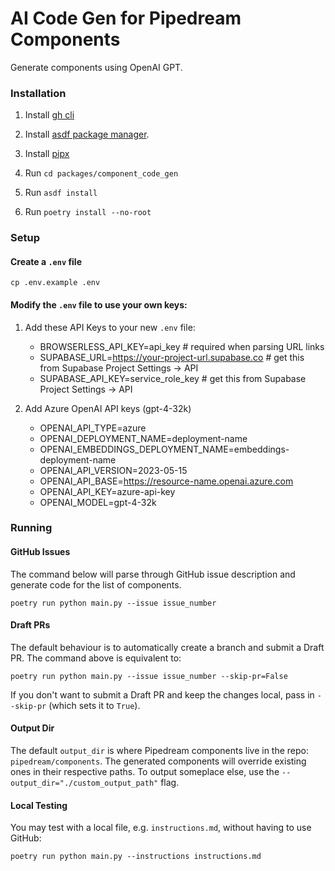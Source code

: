 # AI Code Gen for Pipedream Components

Generate components using OpenAI GPT.

### Installation

1. Install [gh cli](https://github.com/cli/cli#installation)

2. Install [asdf package manager](https://asdf-vm.com/guide/getting-started.html#getting-started).

3. Install [pipx](https://github.com/pypa/pipx?tab=readme-ov-file#install-pipx)

4. Run `cd packages/component_code_gen`

5. Run `asdf install`

6. Run `poetry install --no-root`

### Setup

#### Create a `.env` file

`cp .env.example .env`

#### Modify the `.env` file to use your own keys:

1. Add these API Keys to your new `.env` file:

   - BROWSERLESS_API_KEY=api_key # required when parsing URL links
   - SUPABASE_URL=https://your-project-url.supabase.co # get this from Supabase Project Settings -> API
   - SUPABASE_API_KEY=service_role_key # get this from Supabase Project Settings -> API

2. Add Azure OpenAI API keys (gpt-4-32k)

   - OPENAI_API_TYPE=azure
   - OPENAI_DEPLOYMENT_NAME=deployment-name
   - OPENAI_EMBEDDINGS_DEPLOYMENT_NAME=embeddings-deployment-name
   - OPENAI_API_VERSION=2023-05-15
   - OPENAI_API_BASE=https://resource-name.openai.azure.com
   - OPENAI_API_KEY=azure-api-key
   - OPENAI_MODEL=gpt-4-32k

### Running

#### GitHub Issues

The command below will parse through GitHub issue description and generate code for the list of components.

```
poetry run python main.py --issue issue_number
```

#### Draft PRs

The default behaviour is to automatically create a branch and submit a Draft PR. The command above is equivalent to:

```
poetry run python main.py --issue issue_number --skip-pr=False
```

If you don't want to submit a Draft PR and keep the changes local, pass in `--skip-pr` (which sets it to `True`).

#### Output Dir

The default `output_dir` is where Pipedream components live in the repo: `pipedream/components`. The generated components
will override existing ones in their respective paths. To output someplace else, use the `--output_dir="./custom_output_path"`
flag.

#### Local Testing

You may test with a local file, e.g. `instructions.md`, without having to use GitHub:

```
poetry run python main.py --instructions instructions.md
```
